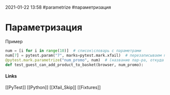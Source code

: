 2021-01-22 13:58
#parametrize #параметризация
#  Параметризация 
Пример 
``` python
num = [i for i in range(10)]  # список\словарь с параметрами
num[7] = pytest.param("7", marks=pytest.mark.xfail)  # перезаписываем параметр со значением 7 (списка прод номером 7) 
@pytest.mark.parametrize("num_promo", num)  # (название пар-ра, откуда берём)
def test_guest_can_add_product_to_basket(browser, num_promo): 
```

#### Links
[[PyTest]] [[Python]] [[Xfail_Skip]] [[Fixtures]]